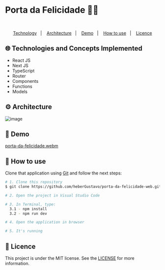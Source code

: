 <h1>Porta da Felicidade 🤹🚪</h1>
</br>

<p align="center">
  <a href="#globe_with_meridians-Technologies-and-Concepts-Implemented">Technology</a>&nbsp;&nbsp;&nbsp;|&nbsp;&nbsp;&nbsp;
   <a href="#gear-Architecture">Architecture</a>&nbsp;&nbsp;&nbsp;|&nbsp;&nbsp;&nbsp;
   <a href="#round_pushpin-demo">Demo</a>&nbsp;&nbsp;&nbsp;|&nbsp;&nbsp;&nbsp;
  <a href="#wrench-How-to-use">How to use</a>&nbsp;&nbsp;&nbsp;|&nbsp;&nbsp;&nbsp;
  <a href="#memo-Licence">Licence</a>
</p>

## :globe_with_meridians: Technologies and Concepts Implemented

- React JS
- Next JS
- TypeScript
- Router
- Components
- Functions
- Models

## :gear: Architecture
![image](https://github.com/user-attachments/assets/82075bc4-2f85-4078-be57-86af3aa81e3f)

## :round_pushpin: Demo
[porta-da-felicidade.webm](https://github.com/user-attachments/assets/7ce1e118-6f48-48eb-aa48-19d42974a2b2)

## :wrench: How to use

Clone that application using [Git](https://git-scm.com) and follow the next steps:

```bash
# 1. Clone this repository
$ git clone https://github.com/heberGustavo/porta-da-felicidade-web.git

# 2. Open the project in Visual Studio Code

# 3. In Terminal, type:
  3.1 - npm install
  3.2 - npm run dev

# 4. Open the application in browser

# 5. It's running 

```


## :memo: Licence 
This project is under the MIT license. See the [LICENSE](https://github.com/heberGustavo/porta-da-felicidade-web/blob/main/LICENSE) for more information.

